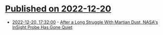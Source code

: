 # [Published on 2022-12-20](index.md)

* [2022-12-20, 17:32:00](https://science.slashdot.org/story/22/12/20/1733200/after-a-long-struggle-with-martian-dust-nasas-insight-probe-has-gone-quiet?utm_source=rss1.0mainlinkanon&utm_medium=feed) - [After a Long Struggle With Martian Dust, NASA's InSight Probe Has Gone Quiet](https://science.slashdot.org/story/22/12/20/1733200/after-a-long-struggle-with-martian-dust-nasas-insight-probe-has-gone-quiet?utm_source=rss1.0mainlinkanon&utm_medium=feed)
